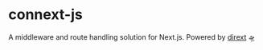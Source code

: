# connext-js
A middleware and route handling solution for Next.js. Powered by [dirext](https://github.com/dirext-js/dirext) 🛸
